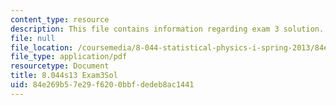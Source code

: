 ```yaml
---
content_type: resource
description: This file contains information regarding exam 3 solution.
file: null
file_location: /coursemedia/8-044-statistical-physics-i-spring-2013/84e269b57e29f6200bbfdedeb8ac1441_MIT8_044S14_exam3sol_03.pdf
file_type: application/pdf
resourcetype: Document
title: 8.044s13 Exam3Sol
uid: 84e269b5-7e29-f620-0bbf-dedeb8ac1441
---
```

